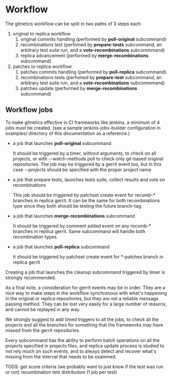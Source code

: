 Workflow
========

The gitnetics workflow can be split in two paths of 3 steps each

1. original to replica workflow
    1. original commits handling (performed by **poll-original** subcommand)
    2. recombinations test (perfomed by **prepare-tests** subcommand, an
       arbitrary test suite run, and a **vote-recombinations** subcommmand)
    3. replica advancement (performed by **merge-recombinations** subcommand)
2. patches to replica workflow
    1. patches commits handling (performed by **poll-replica** subcommand)
    2. recombinations tests (perfomed by **prepare-test** subcommand, an
       arbitrary test suite run, and a **vote-recombinations** subcommmand)
    3. patches update (performed by **merge-recombinations** subcommand)


Workflow jobs
-------------

To make gitnetics effective in CI frameworks like jenkins, a minimum of 4 jobs
must be created. (see a sample jenkins-jobs-builder configuration in examples/
directory of this documentation as a reference.)

- a job that launches **poll-original** subcommand

  It should be triggered by a timer, without arguments, to check on all
  projects, or with --watch-methods poll to check only git-based original
  repositories. The job may be triggered by a gerrit event too, but in this case
  *--projects* should be specified with the proper project name

- a job that prepare tests, launches tests suite, collect results and vote on
  recombinations

  This job should be triggered by patchset create event for recomb-* branches
  in replica gerrit. It can be the same for both recombinations type since they
  both should be testing the future branch-tag.

- a job that launches **merge-recombinations** subcommand

  It should be triggered by comment added event on any recomb-* branches in
  replica gerrit. Same subcommand will handle both recombination types.

- a job that launches **poll-replica** subcommand

  It should be triggered by patchset create event for *-patches branch in
  replica gerrit

Creating a job that launches the cleanup subcommand triggered by timer is
strongly recommended.

As a final note, a consideration for gerrit events may be in order. They are a
nice way to make steps in the workflow synchronous with what's happening in the
original or replica repositories, but they are not a reliable message passing
method. They can be lost very easily for a large number of reasons, and cannot
be replayed in any way.

We strongly suggest to add timed triggers to all the jobs, to check all the
projects and all the branches for something that the frameworks may have missed
from the gerrit repositories.

Every subcommand has the ability to perform batch operations on all the projects
specified in projects files, and replica update process is studied to not rely
much on such events, and to always detect and recover what's missing from the
interval that needs to be examined.


TODS:
    get score criteria (we probably want to just know if the test was run or not)
    recombination tets distribution (1 job per test)

